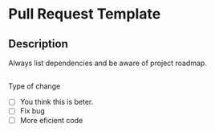 # Pull Request Template

## Description

Always list dependencies and be aware of project roadmap.

##

Type of change

- [ ] You think this is beter.
- [ ] Fix bug
- [ ] More eficient code
